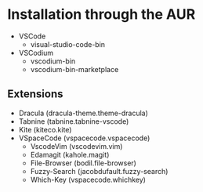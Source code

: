 # Installation through the AUR

- VSCode
    - visual-studio-code-bin
- VSCodium
    - vscodium-bin
    - vscodium-bin-marketplace


## Extensions

- Dracula (dracula-theme.theme-dracula)
- Tabnine (tabnine.tabnine-vscode)
- Kite (kiteco.kite)
- VSpaceCode (vspacecode.vspacecode)
    - VscodeVim (vscodevim.vim)
    - Edamagit (kahole.magit)
    - File-Browser (bodil.file-browser)
    - Fuzzy-Search (jacobdufault.fuzzy-search)
    - Which-Key (vspacecode.whichkey)
